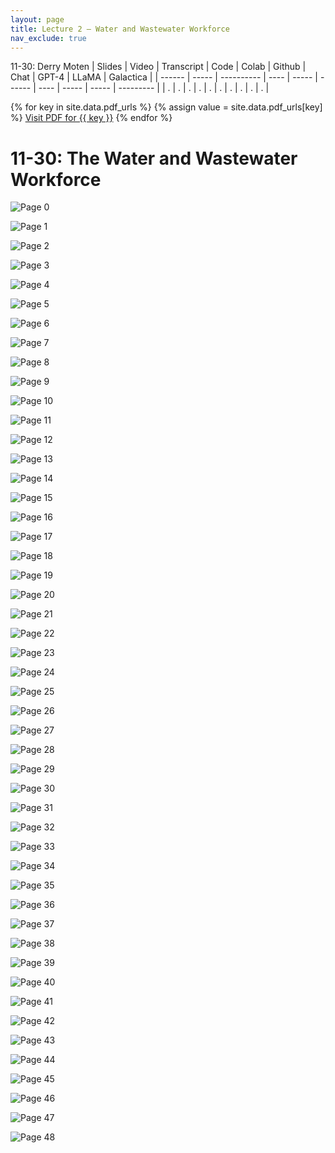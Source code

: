 ```yaml
---
layout: page
title: Lecture 2 – Water and Wastewater Workforce
nav_exclude: true
---
```

11-30: Derry Moten
| Slides | Video | Transcript | Code | Colab | Github | Chat | GPT-4 | LLaMA | Galactica |
| ------ | ----- | ---------- | ---- | ----- | ------ | ---- | ----- | ----- | --------- |
| .      | .     | .          | .    | .     | .      | .    | .     | .     | .          |

{% for key in site.data.pdf_urls %}
  {% assign value = site.data.pdf_urls[key] %}
  <a class="button" href="{{ value }}">Visit PDF for {{ key }}</a>
{% endfor %}




# 11-30: The Water and Wastewater Workforce

![Page 0]( /CivEng112/assets/slides/11-30/11-30_Lecture.pdf-page0.png )

![Page 1]( /CivEng112/assets/slides/11-30/11-30_Lecture.pdf-page1.png )

![Page 2]( /CivEng112/assets/slides/11-30/11-30_Lecture.pdf-page2.png )

![Page 3]( /CivEng112/assets/slides/11-30/11-30_Lecture.pdf-page3.png )

![Page 4]( /CivEng112/assets/slides/11-30/11-30_Lecture.pdf-page4.png )

![Page 5]( /CivEng112/assets/slides/11-30/11-30_Lecture.pdf-page5.png )

![Page 6]( /CivEng112/assets/slides/11-30/11-30_Lecture.pdf-page6.png )

![Page 7]( /CivEng112/assets/slides/11-30/11-30_Lecture.pdf-page7.png )

![Page 8]( /CivEng112/assets/slides/11-30/11-30_Lecture.pdf-page8.png )

![Page 9]( /CivEng112/assets/slides/11-30/11-30_Lecture.pdf-page9.png )

![Page 10]( /CivEng112/assets/slides/11-30/11-30_Lecture.pdf-page10.png )

![Page 11]( /CivEng112/assets/slides/11-30/11-30_Lecture.pdf-page11.png )

![Page 12]( /CivEng112/assets/slides/11-30/11-30_Lecture.pdf-page12.png )

![Page 13]( /CivEng112/assets/slides/11-30/11-30_Lecture.pdf-page13.png )

![Page 14]( /CivEng112/assets/slides/11-30/11-30_Lecture.pdf-page14.png )

![Page 15]( /CivEng112/assets/slides/11-30/11-30_Lecture.pdf-page15.png )

![Page 16]( /CivEng112/assets/slides/11-30/11-30_Lecture.pdf-page16.png )

![Page 17]( /CivEng112/assets/slides/11-30/11-30_Lecture.pdf-page17.png )

![Page 18]( /CivEng112/assets/slides/11-30/11-30_Lecture.pdf-page18.png )

![Page 19]( /CivEng112/assets/slides/11-30/11-30_Lecture.pdf-page19.png )

![Page 20]( /CivEng112/assets/slides/11-30/11-30_Lecture.pdf-page20.png )

![Page 21]( /CivEng112/assets/slides/11-30/11-30_Lecture.pdf-page21.png )

![Page 22]( /CivEng112/assets/slides/11-30/11-30_Lecture.pdf-page22.png )

![Page 23]( /CivEng112/assets/slides/11-30/11-30_Lecture.pdf-page23.png )

![Page 24]( /CivEng112/assets/slides/11-30/11-30_Lecture.pdf-page24.png )

![Page 25]( /CivEng112/assets/slides/11-30/11-30_Lecture.pdf-page25.png )

![Page 26]( /CivEng112/assets/slides/11-30/11-30_Lecture.pdf-page26.png )

![Page 27]( /CivEng112/assets/slides/11-30/11-30_Lecture.pdf-page27.png )

![Page 28]( /CivEng112/assets/slides/11-30/11-30_Lecture.pdf-page28.png )

![Page 29]( /CivEng112/assets/slides/11-30/11-30_Lecture.pdf-page29.png )

![Page 30]( /CivEng112/assets/slides/11-30/11-30_Lecture.pdf-page30.png )

![Page 31]( /CivEng112/assets/slides/11-30/11-30_Lecture.pdf-page31.png )

![Page 32]( /CivEng112/assets/slides/11-30/11-30_Lecture.pdf-page32.png )

![Page 33]( /CivEng112/assets/slides/11-30/11-30_Lecture.pdf-page33.png )

![Page 34]( /CivEng112/assets/slides/11-30/11-30_Lecture.pdf-page34.png )

![Page 35]( /CivEng112/assets/slides/11-30/11-30_Lecture.pdf-page35.png )

![Page 36]( /CivEng112/assets/slides/11-30/11-30_Lecture.pdf-page36.png )

![Page 37]( /CivEng112/assets/slides/11-30/11-30_Lecture.pdf-page37.png )

![Page 38]( /CivEng112/assets/slides/11-30/11-30_Lecture.pdf-page38.png )

![Page 39]( /CivEng112/assets/slides/11-30/11-30_Lecture.pdf-page39.png )

![Page 40]( /CivEng112/assets/slides/11-30/11-30_Lecture.pdf-page40.png )

![Page 41]( /CivEng112/assets/slides/11-30/11-30_Lecture.pdf-page41.png )

![Page 42]( /CivEng112/assets/slides/11-30/11-30_Lecture.pdf-page42.png )

![Page 43]( /CivEng112/assets/slides/11-30/11-30_Lecture.pdf-page43.png )

![Page 44]( /CivEng112/assets/slides/11-30/11-30_Lecture.pdf-page44.png )

![Page 45]( /CivEng112/assets/slides/11-30/11-30_Lecture.pdf-page45.png )

![Page 46]( /CivEng112/assets/slides/11-30/11-30_Lecture.pdf-page46.png )

![Page 47]( /CivEng112/assets/slides/11-30/11-30_Lecture.pdf-page47.png )

![Page 48]( /CivEng112/assets/slides/11-30/11-30_Lecture.pdf-page48.png )

